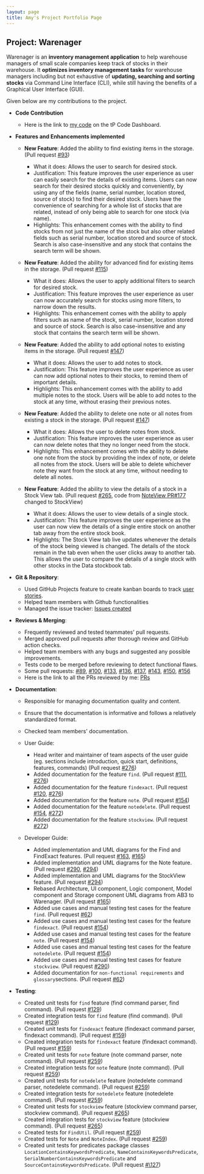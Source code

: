 ```yaml
---
layout: page
title: Amy's Project Portfolio Page
---
```


## Project: Warenager

Warenager is an **inventory management application** to help warehouse managers
of small scale companies keep track of stocks in their warehouse.
It **optimizes inventory management tasks** for warehouse managers including but not
exhaustive of **updating, searching and sorting stocks** via Command Line Interface (CLI),
while still having the benefits of a Graphical User Interface (GUI).

Given below are my contributions to the project.

* **Code Contribution**
  * Here is the link to [my code](https://nus-cs2103-ay2021s1.github.io/tp-dashboard/#breakdown=true&search=amylzting&sort=groupTitle&sortWithin=title&since=2020-08-14&timeframe=commit&mergegroup=&groupSelect=groupByRepos&checkedFileTypes=docs~functional-code~test-code~other)
  on the tP Code Dashboard.

* **Features and Enhancements implemented**
  * **New Feature**: Added the ability to find existing items in the storage. (Pull request [\#93](https://github.com/AY2021S1-CS2103T-T15-3/tp/pull/93))
    * What it does: Allows the user to search for desired stock.
    * Justification: This feature improves the user experience as user can easily search for the details of
    existing items. Users can now search for their desired stocks quickly and conveniently,
    by using any of the fields (name, serial number, location stored, source of stock) to find
    their desired stock. Users have the convenience of searching for a whole list of stocks that are related,
    instead of only being able to search for one stock (via name).
    * Highlights: This enhancement comes with the ability to find stocks from not just the name of the stock
    but also other related fields such as serial number, location stored and source of stock.
    Search is also case-insensitive and any stock that contains the search term will be shown.

  * **New Feature**: Added the ability for advanced find for existing items in the storage. (Pull request [\#115](https://github.com/AY2021S1-CS2103T-T15-3/tp/pull/115))
    * What it does: Allows the user to apply additional filters to search for desired stock.
    * Justification: This feature improves the user experience as user can now accurately search
    for stocks using more filters, to narrow down the results.
    * Highlights: This enhancement comes with the ability to apply filters such as name of the stock,
    serial number, location stored and source of stock.
    Search is also case-insensitive and any stock that contains the search term will be shown.

  * **New Feature**: Added the ability to add optional notes to existing items in the storage. (Pull request [\#147](https://github.com/AY2021S1-CS2103T-T15-3/tp/pull/147))
    * What it does: Allows the user to add notes to stock.
    * Justification: This feature improves the user experience as user can now add optional notes
    to their stocks, to remind them of important details.
    * Highlights: This enhancement comes with the ability to add multiple notes to the stock.
    Users will be able to add notes to the stock at any time, without erasing their previous notes.

  * **New Feature**: Added the ability to delete one note or all notes from existing a stock in the storage. (Pull request [\#147](https://github.com/AY2021S1-CS2103T-T15-3/tp/pull/147))
    * What it does: Allows the user to delete notes from stock.
    * Justification: This feature improves the user experience as user can now delete notes that they
    no longer need from the stock.
    * Highlights: This enhancement comes with the ability to delete one note from the stock by providing
    the index of note, or delete all notes from the stock.
    Users will be able to delete whichever note they want from the stock at any time,
    without needing to delete all notes.

  * **New Feature**: Added the ability to view the details of a stock in a Stock View tab. (Pull request [\#265](https://github.com/AY2021S1-CS2103T-T15-3/tp/pull/265), code from [NoteView PR#177](https://github.com/AY2021S1-CS2103T-T15-3/tp/pull/177) changed to StockView)
    * What it does: Allows the user to view details of a single stock.
    * Justification: This feature improves the user experience as the user can now view the details of
    a single entire stock on another tab away from the entire stock book.
    * Highlights: The Stock View tab live updates whenever the details of the stock being viewed is changed.
    The details of the stock remain in the tab even when the user clicks away to another tab. This allows the
    user to compare the details of a single stock with other stocks in the Data stockbook tab.
  
* **Git & Repository**:
  * Used GitHub Projects feature to create kanban boards to track [user stories](https://github.com/AY2021S1-CS2103T-T15-3/tp/projects/1).
  * Helped team members with Github functionalities
  * Managed the issue tracker: [Issues created](https://github.com/AY2021S1-CS2103T-T15-3/tp/issues?q=is%3Aissue+is%3Aclosed+author%3Aamylzting)

* **Reviews & Merging**:
  * Frequently reviewed and tested teammates' pull requests.
  * Merged approved pull requests after thorough review and GitHub action checks.
  * Helped team members with any bugs and suggested any possible improvements.
  * Tests code to be merged before reviewing to detect functional flaws.
  * Some pull requests: [#89](https://github.com/AY2021S1-CS2103T-T15-3/tp/pull/89), [#100](https://github.com/AY2021S1-CS2103T-T15-3/tp/pull/100),
   [#133](https://github.com/AY2021S1-CS2103T-T15-3/tp/pull/133), [#136](https://github.com/AY2021S1-CS2103T-T15-3/tp/pull/136), [#137](https://github.com/AY2021S1-CS2103T-T15-3/tp/pull/137),
   [#143](https://github.com/AY2021S1-CS2103T-T15-3/tp/pull/143), [#150](https://github.com/AY2021S1-CS2103T-T15-3/tp/pull/150), [#156](https://github.com/AY2021S1-CS2103T-T15-3/tp/pull/156)
  * Here is the link to all the PRs reviewed by me: [PRs](https://github.com/AY2021S1-CS2103T-T15-3/tp/pulls?page=1&q=is%3Apr+is%3Aclosed+reviewed-by%3A%40me)
  
* **Documentation**:
  * Responsible for managing documentation quality and content.
  * Ensure that the documentation is informative and follows a relatively standardized format.
  * Checked team members' documentation.
  
  * User Guide:
    * Head writer and maintainer of team aspects of the user guide
      (eg. sections include introduction, quick start, definitions, features, commands) (Pull request [\#276](https://github.com/AY2021S1-CS2103T-T15-3/tp/pull/267))
    * Added documentation for the feature `find`. (Pull request [\#111](https://github.com/AY2021S1-CS2103T-T15-3/tp/pull/111), [\#276](https://github.com/AY2021S1-CS2103T-T15-3/tp/pull/267))
    * Added documentation for the feature `findexact`. (Pull request [\#120](https://github.com/AY2021S1-CS2103T-T15-3/tp/pull/120), [\#276](https://github.com/AY2021S1-CS2103T-T15-3/tp/pull/267))
    * Added documentation for the feature `note`. (Pull request [\#154](https://github.com/AY2021S1-CS2103T-T15-3/tp/pull/154))
    * Added documentation for the feature `notedelete`. (Pull request [\#154](https://github.com/AY2021S1-CS2103T-T15-3/tp/pull/154), [\#272](https://github.com/AY2021S1-CS2103T-T15-3/tp/pull/272))
    * Added documentation for the feature `stockview`. (Pull request [\#272](https://github.com/AY2021S1-CS2103T-T15-3/tp/pull/272))
    
  * Developer Guide:
    * Added implementation and UML diagrams for the Find and FindExact features. (Pull request [\#163](https://github.com/AY2021S1-CS2103T-T15-3/tp/pull/163), [\#165](https://github.com/AY2021S1-CS2103T-T15-3/tp/pull/165))
    * Added implementation and UML diagrams for the Note feature. (Pull request [\#290](https://github.com/AY2021S1-CS2103T-T15-3/tp/pull/290), [\#294](https://github.com/AY2021S1-CS2103T-T15-3/tp/pull/294))
    * Added implementation and UML diagrams for the StockView feature. (Pull request [\#294](https://github.com/AY2021S1-CS2103T-T15-3/tp/pull/294))
    * Rebased Architecture, UI component, Logic component,
    Model component and Storage component UML diagrams from AB3 to Warenager. (Pull request [\#165](https://github.com/AY2021S1-CS2103T-T15-3/tp/pull/165))
    * Added use cases and manual testing test cases for the feature `find`. (Pull request [\#62](https://github.com/AY2021S1-CS2103T-T15-3/tp/pull/62))
    * Added use cases and manual testing test cases for the feature `findexact`. (Pull request [\#154](https://github.com/AY2021S1-CS2103T-T15-3/tp/pull/154))
    * Added use cases and manual testing test cases for the feature `note`. (Pull request [\#154](https://github.com/AY2021S1-CS2103T-T15-3/tp/pull/154))
    * Added use cases and manual testing test cases for the feature `notedelete`. (Pull request [\#154](https://github.com/AY2021S1-CS2103T-T15-3/tp/pull/154))
    * Added use cases and manual testing test cases for feature `stockview`. (Pull request [\#290](https://github.com/AY2021S1-CS2103T-T15-3/tp/pull/290))
    * Added documentation for `non-functional requirements` and `glossary`sections. (Pull request [\#62](https://github.com/AY2021S1-CS2103T-T15-3/tp/pull/62))
    
* **Testing**:
   * Created unit tests for `find` feature (find command parser, find command). (Pull request [\#129](https://github.com/AY2021S1-CS2103T-T15-3/tp/pull/129))
   * Created integration tests for `find` feature (find command). (Pull request [\#129](https://github.com/AY2021S1-CS2103T-T15-3/tp/pull/129))
   * Created unit tests for `findexact` feature (findexact command parser, findexact command). (Pull request [\#159](https://github.com/AY2021S1-CS2103T-T15-3/tp/pull/159))
   * Created integration tests for `findexact` feature (findexact command). (Pull request [\#159](https://github.com/AY2021S1-CS2103T-T15-3/tp/pull/159))
   * Created unit tests for `note` feature (note command parser, note command). (Pull request [\#259](https://github.com/AY2021S1-CS2103T-T15-3/tp/pull/259))
   * Created integration tests for `note` feature (note command). (Pull request [\#259](https://github.com/AY2021S1-CS2103T-T15-3/tp/pull/259))
   * Created unit tests for `notedelete` feature (notedelete command parser, notedelete command). (Pull request [\#259](https://github.com/AY2021S1-CS2103T-T15-3/tp/pull/259))
   * Created integration tests for `notedelete` feature (notedelete command). (Pull request [\#259](https://github.com/AY2021S1-CS2103T-T15-3/tp/pull/259))
   * Created unit tests for `stockview` feature (stockview command parser, stockview command). (Pull request [\#265](https://github.com/AY2021S1-CS2103T-T15-3/tp/pull/265))
   * Created integration tests for `stockview` feature (stockview command). (Pull request [\#265](https://github.com/AY2021S1-CS2103T-T15-3/tp/pull/265))
   * Created tests for `FindUtil`. (Pull request [\#259](https://github.com/AY2021S1-CS2103T-T15-3/tp/pull/259))
   * Created tests for `Note` and `NoteIndex`. (Pull request [\#259](https://github.com/AY2021S1-CS2103T-T15-3/tp/pull/259))
   * Created unit tests for predicates package classes `LocationContainsKeywordsPredicate`,
   `NameContainsKeywordsPredicate`, `SerialNumberContainsKeywordsPredicate` and `SourceContainsKeywordsPredicate`. (Pull request [#\127](https://github.com/AY2021S1-CS2103T-T15-3/tp/pull/127))
